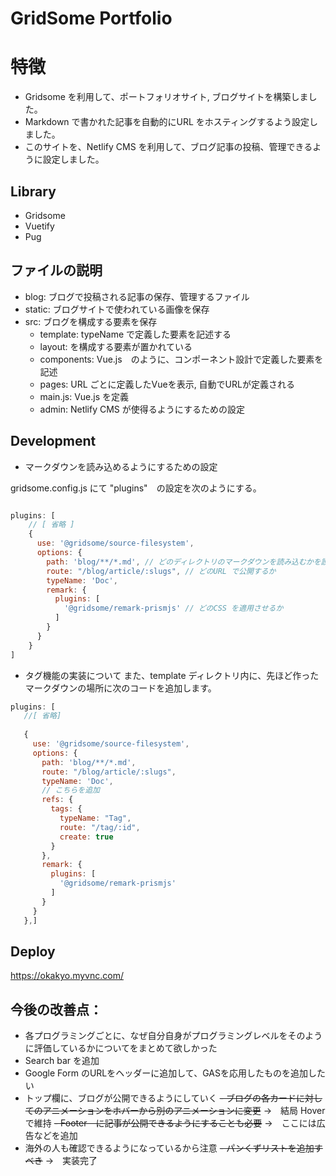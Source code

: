 # GridSome Portfolio 

# 特徴
- Gridsome を利用して、ポートフォリオサイト, ブログサイトを構築しました。
- Markdown で書かれた記事を自動的にURL をホスティングするよう設定しました。
- このサイトを、Netlify CMS を利用して、ブログ記事の投稿、管理できるように設定しました。

## Library 

- Gridsome
- Vuetify 
- Pug

## ファイルの説明
- blog: ブログで投稿される記事の保存、管理するファイル
- static: ブログサイトで使われている画像を保存
- src: ブログを構成する要素を保存
    - template: typeName で定義した要素を記述する
    - layout: <Layout> を構成する要素が置かれている
    - components: Vue.js　のように、コンポーネント設計で定義した要素を記述 
    - pages: URL ごとに定義したVueを表示, 自動でURLが定義される
    - main.js: Vue.js を定義
    - admin: Netlify CMS が使得るようにするための設定

## Development 
- マークダウンを読み込めるようにするための設定

gridsome.config.js にて "plugins"　の設定を次のようにする。

```js

plugins: [
    // [ 省略 ]
    {
      use: '@gridsome/source-filesystem',
      options: {
        path: 'blog/**/*.md', // どのディレクトリのマークダウンを読み込むかを設定
        route: "/blog/article/:slugs", // どのURL で公開するか
        typeName: 'Doc', 
        remark: {
          plugins: [
            '@gridsome/remark-prismjs' // どのCSS を適用させるか
          ]
        }
      }
    }
]
```


- タグ機能の実装について 
また、template ディレクトリ内に、先ほど作ったマークダウンの場所に次のコードを追加します。
 ```js
plugins: [
    //[ 省略] 
    
    {
      use: '@gridsome/source-filesystem',
      options: {
        path: 'blog/**/*.md',
        route: "/blog/article/:slugs",
        typeName: 'Doc',
        // こちらを追加 
        refs: {
          tags: {
            typeName: "Tag",
            route: "/tag/:id",
            create: true
          }
        },
        remark: {
          plugins: [
            '@gridsome/remark-prismjs'
          ]
        }
      }
    },]
```

## Deploy 

https://okakyo.myvnc.com/


## 今後の改善点：
- 各プログラミングごとに、なぜ自分自身がプログラミングレベルをそのように評価しているかについてをまとめて欲しかった
- Search bar を追加
- Google Form のURLをヘッダーに追加して、GASを応用したものを追加したい
- トップ欄に、ブログが公開できるようにしていく
~~- ブログの各カードに対してのアニメーションをホバーから別のアニメーションに変更~~
→　結局 Hover で維持 
~~- Footer　に記事が公開できるようにすることも必要~~
→　ここには広告などを追加
- 海外の人も確認できるようになっているから注意
~~- パンくずリストを追加すべき~~
→　実装完了
